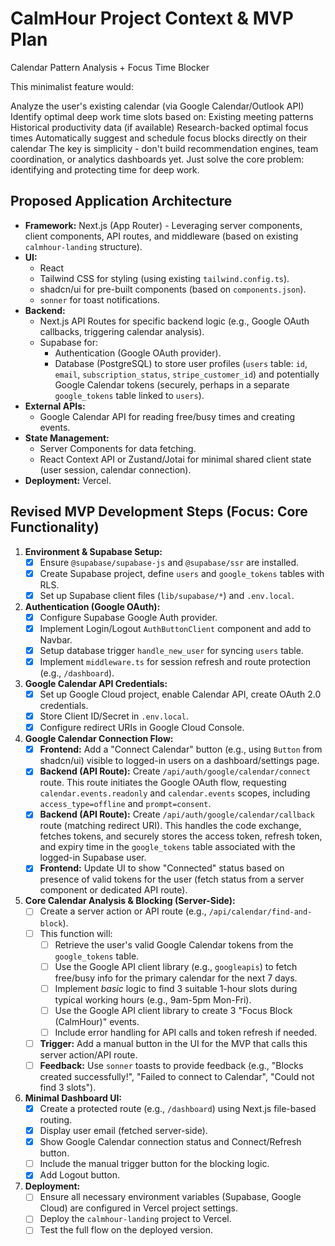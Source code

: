# CalmHour Project Context & MVP Plan

Calendar Pattern Analysis + Focus Time Blocker

This minimalist feature would:

Analyze the user's existing calendar (via Google Calendar/Outlook API)
Identify optimal deep work time slots based on:
Existing meeting patterns
Historical productivity data (if available)
Research-backed optimal focus times
Automatically suggest and schedule focus blocks directly on their calendar
The key is simplicity - don't build recommendation engines, team coordination, or analytics dashboards yet. Just solve the core problem: identifying and protecting time for deep work.

## Proposed Application Architecture

*   **Framework:** Next.js (App Router) - Leveraging server components, client components, API routes, and middleware (based on existing `calmhour-landing` structure).
*   **UI:**
    *   React
    *   Tailwind CSS for styling (using existing `tailwind.config.ts`).
    *   shadcn/ui for pre-built components (based on `components.json`).
    *   `sonner` for toast notifications.
*   **Backend:**
    *   Next.js API Routes for specific backend logic (e.g., Google OAuth callbacks, triggering calendar analysis).
    *   Supabase for:
        *   Authentication (Google OAuth provider).
        *   Database (PostgreSQL) to store user profiles (`users` table: `id`, `email`, `subscription_status`, `stripe_customer_id`) and potentially Google Calendar tokens (securely, perhaps in a separate `google_tokens` table linked to `users`).
*   **External APIs:**
    *   Google Calendar API for reading free/busy times and creating events.
*   **State Management:**
    *   Server Components for data fetching.
    *   React Context API or Zustand/Jotai for minimal shared client state (user session, calendar connection).
*   **Deployment:** Vercel.

## Revised MVP Development Steps (Focus: Core Functionality)

1.  **Environment & Supabase Setup:**
    *   [x] Ensure `@supabase/supabase-js` and `@supabase/ssr` are installed.
    *   [x] Create Supabase project, define `users` and `google_tokens` tables with RLS.
    *   [x] Set up Supabase client files (`lib/supabase/*`) and `.env.local`.

2.  **Authentication (Google OAuth):**
    *   [x] Configure Supabase Google Auth provider.
    *   [x] Implement Login/Logout `AuthButtonClient` component and add to Navbar.
    *   [x] Setup database trigger `handle_new_user` for syncing `users` table.
    *   [x] Implement `middleware.ts` for session refresh and route protection (e.g., `/dashboard`).

3.  **Google Calendar API Credentials:**
    *   [x] Set up Google Cloud project, enable Calendar API, create OAuth 2.0 credentials.
    *   [x] Store Client ID/Secret in `.env.local`.
    *   [x] Configure redirect URIs in Google Cloud Console.

4.  **Google Calendar Connection Flow:**
    *   [x] **Frontend:** Add a "Connect Calendar" button (e.g., using `Button` from shadcn/ui) visible to logged-in users on a dashboard/settings page.
    *   [x] **Backend (API Route):** Create `/api/auth/google/calendar/connect` route. This route initiates the Google OAuth flow, requesting `calendar.events.readonly` and `calendar.events` scopes, including `access_type=offline` and `prompt=consent`.
    *   [x] **Backend (API Route):** Create `/api/auth/google/calendar/callback` route (matching redirect URI). This handles the code exchange, fetches tokens, and securely stores the access token, refresh token, and expiry time in the `google_tokens` table associated with the logged-in Supabase user.
    *   [x] **Frontend:** Update UI to show "Connected" status based on presence of valid tokens for the user (fetch status from a server component or dedicated API route).

5.  **Core Calendar Analysis & Blocking (Server-Side):**
    *   [ ] Create a server action or API route (e.g., `/api/calendar/find-and-block`).
    *   [ ] This function will:
        *   [ ] Retrieve the user's valid Google Calendar tokens from the `google_tokens` table.
        *   [ ] Use the Google API client library (e.g., `googleapis`) to fetch free/busy info for the primary calendar for the next 7 days.
        *   [ ] Implement *basic* logic to find 3 suitable 1-hour slots during typical working hours (e.g., 9am-5pm Mon-Fri).
        *   [ ] Use the Google API client library to create 3 "Focus Block (CalmHour)" events.
        *   [ ] Include error handling for API calls and token refresh if needed.
    *   [ ] **Trigger:** Add a manual button in the UI for the MVP that calls this server action/API route.
    *   [ ] **Feedback:** Use `sonner` toasts to provide feedback (e.g., "Blocks created successfully!", "Failed to connect to Calendar", "Could not find 3 slots").

6.  **Minimal Dashboard UI:**
    *   [x] Create a protected route (e.g., `/dashboard`) using Next.js file-based routing.
    *   [x] Display user email (fetched server-side).
    *   [x] Show Google Calendar connection status and Connect/Refresh button.
    *   [ ] Include the manual trigger button for the blocking logic.
    *   [x] Add Logout button.

7.  **Deployment:**
    *   [ ] Ensure all necessary environment variables (Supabase, Google Cloud) are configured in Vercel project settings.
    *   [ ] Deploy the `calmhour-landing` project to Vercel.
    *   [ ] Test the full flow on the deployed version. 
